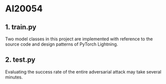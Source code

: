 # AI20054
## 1. train.py
Two model classes in this project are implemented with reference to the source code and design patterns of PyTorch Lightning. 


## 2. test.py
Evaluating the success rate of the entire adversarial attack may take several minutes.